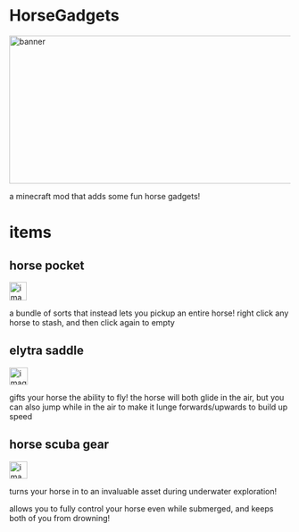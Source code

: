 # HorseGadgets

<img width="860" height="265" alt="banner" src="https://github.com/user-attachments/assets/48ae6d65-4317-48f8-82ba-b017cfb7bc99" />

a minecraft mod that adds some fun horse gadgets!

# items

## horse pocket
<img width="31" height="33" alt="image" src="https://github.com/user-attachments/assets/452aed3b-32a6-469f-a8b9-c24114e7f604" />

a bundle of sorts that instead lets you pickup an entire horse! right click any horse to stash, and then click again to empty

## elytra saddle
<img width="33" height="31" alt="image" src="https://github.com/user-attachments/assets/95c03095-f203-4ede-9e75-133b643436e4" />

gifts your horse the ability to fly! the horse will both glide in the air, but you can also jump while in the air to make it lunge forwards/upwards to build up speed

## horse scuba gear
<img width="32" height="31" alt="image" src="https://github.com/user-attachments/assets/adbbeb71-b85f-4f13-af93-40273065aa64" /> 

turns your horse in to an invaluable asset during underwater exploration! 

allows you to fully control your horse even while submerged, and keeps both of you from drowning!
